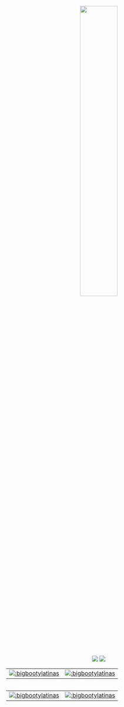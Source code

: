 <p align=center>
  <a href="https://discord.com/users/277674827215536129"><img src="https://lanyard-profile-readme.vercel.app/api/277674827215536129" width=45%></a>
</p>

<p align="center">
  <a href="https://github.com/bigbootylatinas"><img src="https://img.shields.io/github/followers/bigbootylatinas?style=for-the-badge"></img></a>
  <a href="https://github.com/bigbootylatinas"><img src="https://img.shields.io/github/stars/bigbootylatinas?style=for-the-badge"></img></a>
</p>



<table>
  <td>
<a href="https://www.roblox.com/users/53650704/profile"><img src="https://pbb.bio/profile/81777" alt=":bigbootylatinas" />
</td>
  <td>
<a href="https://www.roblox.com/users/81777/profile"><img src="https://pbb.bio/profile/81777" alt=":bigbootylatinas" />

</td>
</table>
<table>


<table>
<td>
<a href="https://www.roblox.com/users/4327514471/profile"><img src="https://pbb.bio/profile/81777" alt=":bigbootylatinas" />
</td>
<td>
<a href="https://www.roblox.com/users/4348236369/profile"><img src="https://xn--cp2a.co/profile/4348236369" alt=":bigbootylatinas" />
</td>
</table>

